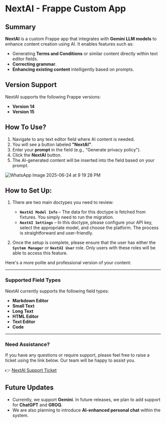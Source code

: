 # NextAI - Frappe Custom App

## Summary
**NextAI** is a custom Frappe app that integrates with **Gemini LLM models** to enhance content creation using AI. It enables features such as:
- Generating **Terms and Conditions** or similar content directly within text editor fields.
- **Correcting grammar**.
- **Enhancing existing content** intelligently based on prompts.

## Version Support
NextAI supports the following Frappe versions:
- **Version 14**
- **Version 15**

## How To Use?
1. Navigate to any text editor field where AI content is needed.
2. You will see a button labeled **"NextAI"**.
3. Enter your **prompt** in the field (e.g., "Generate privacy policy").
4. Click the **NextAI** button.
5. The AI-generated content will be inserted into the field based on your prompt.

![WhatsApp Image 2025-06-24 at 9 19 28 PM](https://github.com/user-attachments/assets/6ea75a79-5ca2-4650-bed7-2d1ed151e04e)


## How to Set Up:

1. There are two main doctypes you need to review:

   * **`NextAI Model Info`** – The data for this doctype is fetched from fixtures. You simply need to run the migration.
   * **`NextAI Settings`** – In this doctype, please configure your API key, select the appropriate model, and choose the platform. The process is straightforward and user-friendly.

2. Once the setup is complete, please ensure that the user has either the **`System Manager`** or **`NextAI User`** role. Only users with these roles will be able to access this feature.



Here's a more polite and professional version of your content:

---

### Supported Field Types

NextAI currently supports the following field types:

* **Markdown Editor**
* **Small Text**
* **Long Text**
* **HTML Editor**
* **Text Editor**
* **Code**

---

### Need Assistance?

If you have any questions or require support, please feel free to raise a ticket using the link below. Our team will be happy to assist you.

👉 [NextAI Support Ticket](https://www.erpnextai.in/support)


## Future Updates

- Currently, we support **Gemini**. In future releases, we plan to add support for **ChatGPT** and **GROQ**.
- We are also planning to introduce **AI-enhanced personal chat** within the system.

